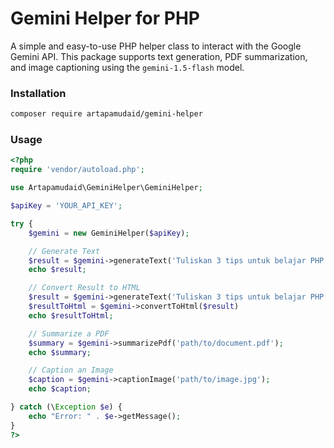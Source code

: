 # Gemini Helper for PHP

A simple and easy-to-use PHP helper class to interact with the Google Gemini API. This package supports text generation, PDF summarization, and image captioning using the `gemini-1.5-flash` model.

### Installation

```bash
composer require artapamudaid/gemini-helper
```

### Usage

```php
<?php
require 'vendor/autoload.php';

use Artapamudaid\GeminiHelper\GeminiHelper;

$apiKey = 'YOUR_API_KEY';

try {
    $gemini = new GeminiHelper($apiKey);

    // Generate Text
    $result = $gemini->generateText('Tuliskan 3 tips untuk belajar PHP.');
    echo $result;

    // Convert Result to HTML
    $result = $gemini->generateText('Tuliskan 3 tips untuk belajar PHP.');
    $resultToHtml = $gemini->convertToHtml($result)
    echo $resultToHtml;

    // Summarize a PDF
    $summary = $gemini->summarizePdf('path/to/document.pdf');
    echo $summary;

    // Caption an Image
    $caption = $gemini->captionImage('path/to/image.jpg');
    echo $caption;

} catch (\Exception $e) {
    echo "Error: " . $e->getMessage();
}
?>
```